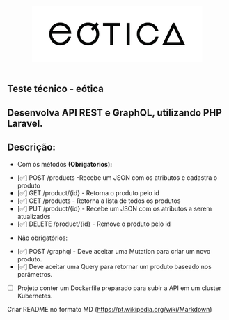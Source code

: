 <div align="center">
    <img src="./logo.png">
</div><br>

## Teste técnico - eótica
## Desenvolva API REST e GraphQL, utilizando PHP Laravel.

## Descrição:
* Com os métodos <strong>(Obrigatorios):</strong>
- [✅] POST /products -Recebe um JSON com os atributos e cadastra o produto
- [✅] GET /product/{id} - Retorna o produto pelo id
- [✅] GET /products - Retorna a lista de todos os produtos
- [✅] PUT /product/{id} - Recebe um JSON com os atributos a serem atualizados
- [✅] DELETE /product/{id} - Remove o produto pelo id
* Não obrigatórios:
- [✅] POST /graphql - Deve aceitar uma Mutation para criar um novo
produto. 
- [✅] Deve aceitar uma Query para retornar um produto baseado nos parâmetros.

* [ ] Projeto conter um Dockerfile preparado para subir a API em um cluster Kubernetes.

Criar README no formato MD (https://pt.wikipedia.org/wiki/Markdown)